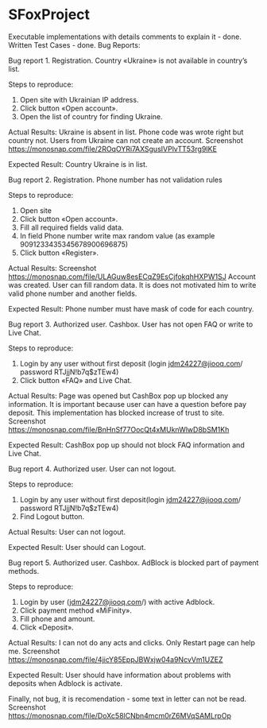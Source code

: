 # SFoxProject

Executable implementations with details comments to explain it - done.
Written Test Cases - done.
Bug Reports:

Bug report 1. Registration. Country «Ukraine» is not available in country’s list.

Steps to reproduce:
1. Open site with Ukrainian  IP address.
2. Click button «Open account».
3. Open the list of country for finding Ukraine.

Actual Results:
Ukraine is absent in list.
Phone code was wrote right but country not.
Users from Ukraine can not create an account.
Screenshot https://monosnap.com/file/2ROqOYRi7AXSgusIVPlvTT53rg9IKE

Expected Result:
Country Ukraine is in list.



Bug report 2. Registration. Phone number has not validation rules 

Steps to reproduce:
1. Open site 
2. Click button «Open account».
3. Fill all required fields valid data.
4. In field Phone number write max random value (as example 9091233435345678900696875)
5. Click button «Register».

Actual Results:
Screenshot https://monosnap.com/file/ULAGuw8esECqZ9EsCjfokqhHXPW1SJ
Account was created. User can fill random data. It is does not motivated him to write valid phone number and another fields.

Expected Result:
Phone number must have mask of code for each country.




Bug report 3. Authorized user. Cashbox. User has not open FAQ or write to Live Chat.

Steps to reproduce:
1. Login by any user without first deposit (login jdm24227@jiooq.com/ password RTJjjN!b7q$zTEw4) 
2. Click button «FAQ» and Live Chat.


Actual Results:
Page was opened but CashBox pop up blocked any information. It is important because user can have a question before pay deposit.
This implementation has blocked increase of trust to site.
Screenshot https://monosnap.com/file/BnHnSf77OocQt4xMUknWlwD8bSM1Kh 

Expected Result:
CashBox pop up should not block FAQ information and Live Chat.

Bug report 4. Authorized user. User can not logout.

Steps to reproduce:
1. Login by any user without first deposit(login jdm24227@jiooq.com/ password RTJjjN!b7q$zTEw4) 
2. Find Logout button.


Actual Results:
User can not logout. 

Expected Result:
User should can Logout.


Bug report 5. Authorized user. Cashbox. AdBlock is blocked part of payment methods.

Steps to reproduce:
1. Login by user (jdm24227@jiooq.com/) with active Adblock.
2. Click payment method «MiFinity».
3. Fill phone and amount.
4. Click «Deposit».


Actual Results:
I can not do any acts and clicks.
Only Restart page can help me.
Screenshot https://monosnap.com/file/4jicY85EppJBWxjw04a9NcvVm1UZEZ

Expected Result:
User should have information about problems with deposits when Adblock is activate.

Finally, not bug, it is recomendation - some text in letter can not be read.
Screenshot https://monosnap.com/file/DoXc58lCNbn4mcm0rZ6MVqSAMLrpOp
